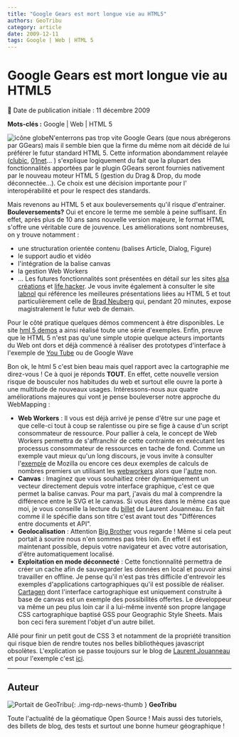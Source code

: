 ```yaml
---
title: "Google Gears est mort longue vie au HTML5"
authors: GeoTribu
category: article
date: 2009-12-11
tags: Google | Web | HTML 5
---
```


# Google Gears est mort longue vie au HTML5


:calendar: Date de publication initiale : 11 décembre 2009

**Mots-clés :** Google | Web | HTML 5


![icône globe](http://geotribu.net/sites/default/files/Tuto/img/Blog/world.png)N'enterrons pas trop vite Google Gears (que nous abrégerons par GGears) mais il semble bien que la firme du même nom ait décidé de lui préférer le futur standard HTML 5. Cette information abondamment relayée ([clubic](http://www.clubic.com/actualite-313674-google-abandonne-gears-html.html), [01net](http://pro.01net.com/editorial/509349/google-delaisse-gears-au-profit-d-html-5/)... ) s'explique logiquement du fait que la plupart des fonctionnalités apportées par le plugin GGears seront fournies nativement par le nouveau moteur HTML 5 (gestion du Drag & Drop, du mode déconnectée...). Ce choix est une décision importante pour l' interopérabilité et pour le respect des standards.

Mais revenons au HTML 5 et aux bouleversements qu'il risque d'entrainer. **Bouleversements?** Oui et encore le terme me semble à peine suffisant. En effet, après plus de 10 ans sans nouvelle version majeure, le format HTML s'offre une véritable cure de jouvence. Les améliorations sont nombreuses, on y trouve notamment :

* une structuration orientée contenu (balises Article, Dialog, Figure)
* le support audio et vidéo
* l'intégration de la balise canvas
* la gestion Web Workers
* ...
Les futures fonctionnalités sont présentées en détail sur les sites [alsa créations](http://www.alsacreations.com/article/lire/750-HTML5-nouveautes.html) et [life hacker](http://lifehacker.com/5416100/how-html5-will-change-the-way-you-use-the-web?skyline=true&s=x). Je vous invite également à consulter le site [labnol](http://www.labnol.org/internet/html5-presentations/10587/) qui référence les meilleures présentations liées au HTML 5 et tout particulièrement celle de [Brad Neuberg](http://www.youtube.com/watch?v=siOHh0uzcuY) qui, pendant 20 minutes, expose magistralement le futur web de demain.

Pour le côté pratique quelques démos commencent à être disponibles. Le site [hml 5 demos](http://html5demos.com/) a ainsi réalisé toute une série d'exemples. Enfin, preuve que le HTML 5 n'est pas qu'une simple utopie quelque acteurs importants du Web ont dors et déjà commencé à réaliser des prototypes d'interface à l'exemple de [You Tube](http://www.youtube.com/html5) ou de Google Wave

Bon ok, le html 5 c'est bien beau mais quel rapport avec la cartographie me direz-vous ! Ce à quoi je réponds **TOUT**. En effet, cette nouvelle version risque de bousculer nos habitudes du web et surtout elle ouvre la porte à une multitude de nouveaux usages. Intéressons-nous aux quatre améliorations majeures qui vont je pense bouleverser notre approche du WebMapping :



* **Web Workers** : Il vous est déjà arrivé je pense d'être sur une page et que celle-ci tout à coup se ralentisse ou pire se fige à cause d'un script consommateur de ressource. Pour pallier à cela, le concept de Web Workers permettra de s'affranchir de cette contrainte en exécutant les processus consommateur de ressources en tache de fond. Comme un exemple vaut mieux qu'un long discours, je vous invite à consulter l'[exemple](http://people.mozilla.com/~prouget/demos/simulatedAnnealing/index.xhtml) de Mozilla ou encore ces deux exemples de calculs de nombres premiers un utilisant les [webworkers](http://htmlfive.appspot.com/static/primes-good.html) alors que l'[autre](http://htmlfive.appspot.com/static/primes-bad.html) non.
* **Canvas** : Imaginez que vous souhaitiez créer dynamiquement un vecteur directement depuis votre interface graphique, c'est ce que permet la balise canvas. Pour ma part, j'avais du mal à comprendre la différence entre le SVG et le canvas. Si vous êtes dans le même cas que moi, je vous conseille la lecture du [billet](http://ljouanneau.com/blog/post/2009/03/26/Differences-entre-documents-et-API) de Laurent Jouanneau. En fait comme il le spécifie dans son titre c'est avant tout des "Différences entre documents et API".
* **Geolocalisation** : Attention [Big Brother](https://fr.wikipedia.org/wiki/1984_(roman)) vous regarde ! Même si cela peut portait à sourire nous n'en sommes pas très loin. En effet il est maintenant possible, depuis votre navigateur et avec votre autorisation, d'être automatiquement localisé.
* **Exploitation en mode déconnecté** : Cette fonctionnalité permettra de créer un cache afin de sauvegarder les données en local et pouvoir ainsi travailler en offline.
Je pense qu'il n'est pas très difficile d'entrevoir les exemples d'applications cartographiques qu'il est possible de réaliser. [Cartagen](http://cartagen.org/) dont l'interface cartographique est uniquement construite à base de canvas est un exemple des possibilités offertes. Le développeur va même un peu plus loin car il a lui-même inventé son propre langage CSS cartographique baptisé GSS pour Geographic Style Sheets. Mais bon ceci fera surement l'objet d'un autre billet.

Allé pour finir un petit gout de CSS 3 et notamment de la propriété transition qui risque bien de rendre toutes nos belles bibliothèques javascript obsolètes. L'explication se passe toujours sur le blog de [Laurent Jouanneau](http://ljouanneau.com/blog/post/2009/10/16/Transitions-CSS) et pour l'exemple c'est [ici](http://ljouanneau.com/lab/css3/transitions/zmtransitions.html).



----

## Auteur

![Portait de GeoTribu](https://cdn.geotribu.fr/images/internal/charte/geotribu\_logo\_64x64.png){: .img-rdp-news-thumb }
**GeoTribu**

Toute l'actualité de la géomatique Open Source ! Mais aussi des tutoriels, des billets de blog, des tests et surtout une bonne humeur géographique !
